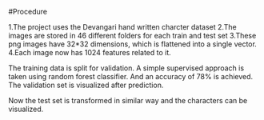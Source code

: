 #Procedure

1.The project uses the Devangari hand written charcter dataset
2.The images are stored in 46 different folders for each train and test set
3.These png images have 32*32 dimensions, which is flattened into a single vector.
4.Each image now has 1024 features related to it.

The training data is split for validation.
A simple supervised approach is taken using random forest classifier. And an accuracy of 78% is achieved.
The validation set is visualized after prediction.

Now the test set is transformed in similar way and the characters can be visualized.
